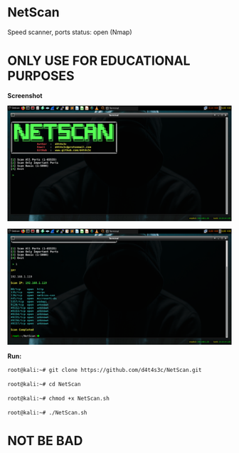 # NetScan
Speed scanner, ports status: open (Nmap)

# ONLY USE FOR EDUCATIONAL PURPOSES

**Screenshot**

![](/screenshot/1.png)

![](/screenshot/2.png)

**Run:**
```
root@kali:~# git clone https://github.com/d4t4s3c/NetScan.git

root@kali:~# cd NetScan

root@kali:~# chmod +x NetScan.sh

root@kali:~# ./NetScan.sh
```

# NOT BE BAD

